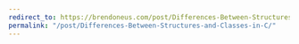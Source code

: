 ```yaml
---
redirect_to: https://brendoneus.com/post/Differences-Between-Structures-and-Classes-in-C/
permalink: "/post/Differences-Between-Structures-and-Classes-in-C/"
---
```

